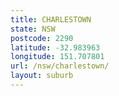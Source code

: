 ```yaml
---
title: CHARLESTOWN
state: NSW
postcode: 2290
latitude: -32.983963
longitude: 151.707801
url: /nsw/charlestown/
layout: suburb
---
```

